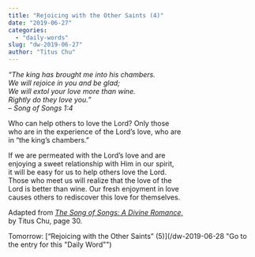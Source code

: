 ```yaml
---
title: "Rejoicing with the Other Saints (4)"
date: "2019-06-27"
categories: 
  - "daily-words"
slug: "dw-2019-06-27"
author: "Titus Chu"
---
```


_“The king has brought me into his chambers._  
_We will rejoice in you and be glad;_  
_We will extol your love more than wine._  
_Rightly do they love you.”_  
_– Song of Songs 1:4_

Who can help others to love the Lord? Only those  
who are in the experience of the Lord’s love, who are  
in “the king’s chambers.”  
  
If we are permeated with the Lord’s love and are  
enjoying a sweet relationship with Him in our spirit,  
it will be easy for us to help others love the Lord.  
Those who meet us will realize that the love of the  
Lord is better than wine. Our fresh enjoyment in love  
causes others to rediscover this love for themselves.

Adapted from _[The Song of Songs: A Divine Romance,](/song-of-songs-dr/)_  
by Titus Chu, page 30.

Tomorrow: [“Rejoicing with the Other Saints” (5)](/dw-2019-06-28 "Go to the entry for this "Daily Word"")
